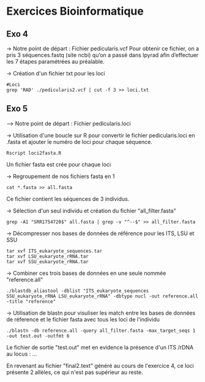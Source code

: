 # Exercices Bioinformatique
## Exo 4

→ Notre point de départ : Fichier pedicularis.vcf
Pour obtenir ce fichier, on a pris 3 séquences.fastq (site ncbi) qu’on a passé dans Ipyrad afin d’effectuer les 7 étapes paramétrées au préalable.

→ Création d'un fichier txt pour les loci
```
#Loci
grep 'RAD' ./pedicularis2.vcf | cut -f 3 >> loci.txt
```






## Exo 5
--> Notre point de départ : Fichier pedicularis.loci

-> Utilisation d'une boucle sur R pour convertir le fichier pedicularis.loci en .fasta et ajouter le numéro de loci pour chaque séquence.
```
Rscript loci2fasta.R
```
Un fichier fasta est crée pour chaque loci

-> Regroupement de nos fichiers fasta en 1 
```
cat *.fasta >> all.fasta
```
Ce fichier contient les séquences de 3 individus.

-> Sélection d'un seul individu et création du fichier "all_filter.fasta"
```
grep -A1 "SRR1754720$" all.fasta | grep -v "^--$" >> all_filter.fasta
```

-> Décompresser nos bases de données de référence pour les ITS, LSU et SSU
```
tar xvf ITS_eukaryote_sequences.tar
tar xvf LSU_eukaryote_rRNA.tar
tar xvf SSU_eukaryote_rRNA.tar
```

-> Combiner ces trois bases de données en une seule nommée "reference.all"
```
./blastdb_aliastool -dblist "ITS_eukaryote_sequences SSU_eukaryote_rRNA LSU_eukaryote_rRNA" -dbtype nucl -out reference.all -title "reference"
```

-> Utilisation de blastn pour visuliser les match entre les bases de données de réference et le fichier fasta avec tous les loci de l'individu
```
./blastn -db reference.all -query all_filter.fasta -max_target_seqs 1 -out test.out -outfmt 6
```

Le fichier de sortie "test.out" met en evidence la présence d'un ITS /rDNA au locus : ...

En revenant au fichier "final2.text" généré au cours de l'exercice 4, ce loci présente 2 allèles, ce qui n'est pas supérieur au reste.

